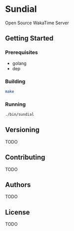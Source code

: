 
# Sundial

Open Source WakaTime Server

## Getting Started

### Prerequisites

- golang
- dep

### Building

```bash
make
```

### Running

```bash
./bin/sundial
```

## Versioning

<!-- Place versions of this project and write comments for every version -->

TODO

## Contributing

TODO

## Authors

TODO

## License

TODO

